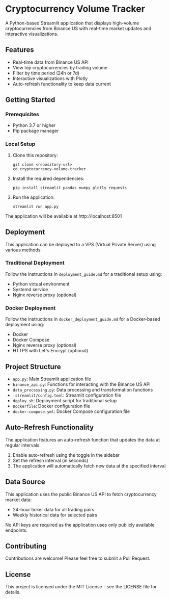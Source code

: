 # Cryptocurrency Volume Tracker

A Python-based Streamlit application that displays high-volume cryptocurrencies from Binance US with real-time market updates and interactive visualizations.

## Features

- Real-time data from Binance US API
- View top cryptocurrencies by trading volume
- Filter by time period (24h or 7d)
- Interactive visualizations with Plotly
- Auto-refresh functionality to keep data current

## Getting Started

### Prerequisites

- Python 3.7 or higher
- Pip package manager

### Local Setup

1. Clone this repository:
   ```
   git clone <repository-url>
   cd cryptocurrency-volume-tracker
   ```

2. Install the required dependencies:
   ```
   pip install streamlit pandas numpy plotly requests
   ```

3. Run the application:
   ```
   streamlit run app.py
   ```

The application will be available at http://localhost:8501

## Deployment

This application can be deployed to a VPS (Virtual Private Server) using various methods:

### Traditional Deployment

Follow the instructions in `deployment_guide.md` for a traditional setup using:
- Python virtual environment
- Systemd service
- Nginx reverse proxy (optional)

### Docker Deployment

Follow the instructions in `docker_deployment_guide.md` for a Docker-based deployment using:
- Docker
- Docker Compose
- Nginx reverse proxy (optional)
- HTTPS with Let's Encrypt (optional)

## Project Structure

- `app.py`: Main Streamlit application file
- `binance_api.py`: Functions for interacting with the Binance US API
- `data_processing.py`: Data processing and transformation functions
- `.streamlit/config.toml`: Streamlit configuration file
- `deploy.sh`: Deployment script for traditional setup
- `Dockerfile`: Docker configuration file
- `docker-compose.yml`: Docker Compose configuration file

## Auto-Refresh Functionality

The application features an auto-refresh function that updates the data at regular intervals:

1. Enable auto-refresh using the toggle in the sidebar
2. Set the refresh interval (in seconds)
3. The application will automatically fetch new data at the specified interval

## Data Source

This application uses the public Binance US API to fetch cryptocurrency market data:
- 24-hour ticker data for all trading pairs
- Weekly historical data for selected pairs

No API keys are required as the application uses only publicly available endpoints.

## Contributing

Contributions are welcome! Please feel free to submit a Pull Request.

## License

This project is licensed under the MIT License - see the LICENSE file for details.